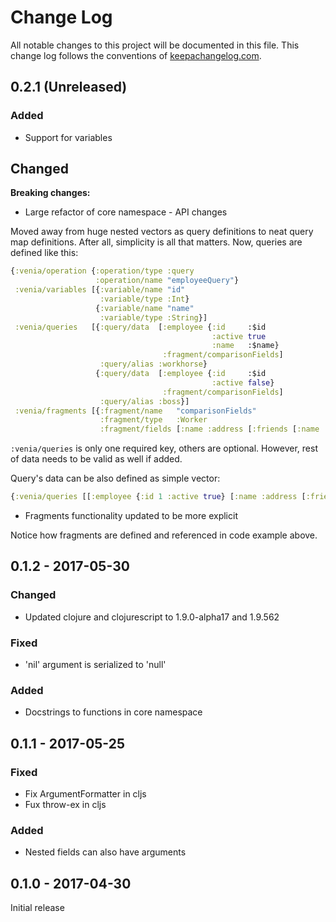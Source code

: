# Change Log
All notable changes to this project will be documented in this file. This change log follows the conventions of [keepachangelog.com](http://keepachangelog.com/).

## 0.2.1 (Unreleased)
### Added 
- Support for variables

## Changed
**Breaking changes:**
- Large refactor of core namespace - API changes

Moved away from huge nested vectors as query definitions to neat query map definitions. After all, simplicity is all that matters.
Now, queries are defined like this:
```clj
{:venia/operation {:operation/type :query
                   :operation/name "employeeQuery"}
 :venia/variables [{:variable/name "id"
                    :variable/type :Int}
                   {:variable/name "name"
                    :variable/type :String}]
 :venia/queries   [{:query/data  [:employee {:id     :$id
                                             :active true
                                             :name   :$name}
                                  :fragment/comparisonFields]
                    :query/alias :workhorse}
                   {:query/data  [:employee {:id     :$id
                                             :active false}
                                  :fragment/comparisonFields]
                    :query/alias :boss}]
 :venia/fragments [{:fragment/name   "comparisonFields"
                    :fragment/type   :Worker
                    :fragment/fields [:name :address [:friends [:name :email]]]}]}
```

`:venia/queries` is only one required key, others are optional. However, rest of data needs to be valid as well if added.

Query's data can be also defined as simple vector:

```clj
{:venia/queries [[:employee {:id 1 :active true} [:name :address [:friends {:id 1} [:name :email]]]]]}
```
- Fragments functionality updated to be more explicit

Notice how fragments are defined and referenced in code example above. 


## 0.1.2 - 2017-05-30
### Changed
- Updated clojure and clojurescript to 1.9.0-alpha17 and 1.9.562

### Fixed
- 'nil' argument is serialized to 'null'

### Added
- Docstrings to functions in core namespace

## 0.1.1 - 2017-05-25
### Fixed
- Fix ArgumentFormatter in cljs
- Fux throw-ex in cljs

### Added
- Nested fields can also have arguments

## 0.1.0 - 2017-04-30
Initial release